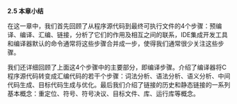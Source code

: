 **2.5 本章小结**

在这一章中，我们首先回顾了从程序源代码到最终可执行文件的4个步骤：预编译、编译、汇编、链接，分析了它们的作用及相互之间的联系，IDE集成开发工具和编译器默认的命令通常将这些步骤合并成一步，使得我们通常很少关注这些步骤。

我们还详细回顾了上面这4个步骤中的主要部分，即编译步骤。介绍了编译器将C程序源代码转变成汇编代码的若干个步骤：词法分析、语法分析、语义分析、中间代码生成、目标代码生成与优化。最后我们介绍了链接的历史和静态链接的一系列基本概念：重定位、符号、符号决议、目标文件、库、运行库等概念。